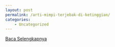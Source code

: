 ```yaml
---
layout: post
permalink: /arti-mimpi-terjebak-di-ketinggian/
categories:
    - Uncategorized
---
```


[Baca Selengkapnya](/05)